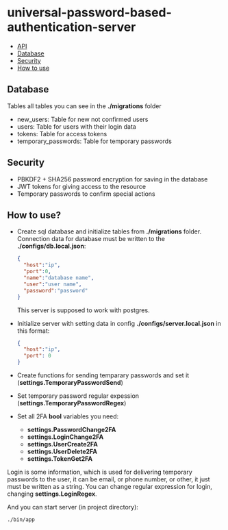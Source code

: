 <h1>universal-password-based-authentication-server</h1>

- [API](https://github.com/p2034/universal-password-based-authentication-server/tree/main/api)
- [Database](#database)
- [Security](#security)
- [How to use](#how_to_use)

<a name="database">
<h2>Database</h2>

Tables all tables you can see in the <b>./migrations</b> folder

- new_users: Table for new not confirmed users
- users: Table for users with their login data
- tokens: Table for access tokens
- temporary_passwords: Table for temporary passwords

<a name="security">
<h2>Security</h2>

- PBKDF2 + SHA256 password encryption for saving in the database
- JWT tokens for giving access to the resource
- Temporary passwords to confirm special actions

<a name="how_to_use">
<h2>How to use?</h2>

- Create sql database and initialize tables from <b>./migrations</b> folder. Connection data for database must be written to the <b>./configs/db.local.json</b>:

  ```json
  {
    "host":"ip",
    "port":0,
    "name":"database name",
    "user":"user name",
    "password":"password"
  }
  ```

  This server is supposed to work with postgres.

- Initialize server with setting data in config <b>./configs/server.local.json</b> in this format:
  
  ```json
  {
    "host":"ip",
    "port": 0
  }
  ```

- Create functions for sending temparary passwords and set it (<b>settings.TemporaryPasswordSend</b>)

- Set temporary password regular expession (<b>settings.TemporaryPasswordRegex</b>)

- Set all 2FA <b>bool</b> variables you need:
	- <b>settings.PasswordChange2FA</b>
	- <b>settings.LoginChange2FA</b>
	- <b>settings.UserCreate2FA</b>
	- <b>settings.UserDelete2FA</b>
	- <b>settings.TokenGet2FA</b>

Login is some information, which is used for delivering temporary passwords to the user, it can be email, or phone number, or other, it just must be written as a string. You can change regular expression for login, changing <b>settings.LoginRegex</b>.

And you can start server (in project directory):

```bash
./bin/app
```
